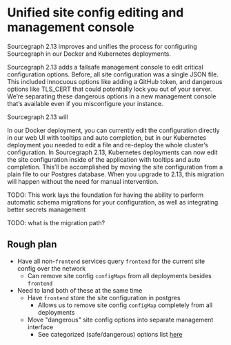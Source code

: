 # Unified site config editing and management console

Sourcegraph 2.13 improves and unifies the process for configuring Sourcegraph in our Docker and Kubernetes deployments. 

Sourcegraph 2.13 adds a failsafe management console to edit critical configuration options. Before, all site configuration was a single JSON file. This included innocuous options like adding a GitHub token, and dangerous options like TLS_CERT that could potentially lock you out of your server. We’re separating these dangerous options in a new management console that’s available even if you misconfigure your instance. 

Sourcegraph 2.13 will 

In our Docker deployment, you can currently edit the configuration directly in our web UI with tooltips and auto completion, but in our Kubernetes deployment you needed to edit a file and re-deploy the whole cluster’s configuration. In Sourcegraph 2.13, Kubernetes deployments can now edit the site configuration inside of the application with tooltips and auto completion. This’ll be accomplished by moving the site configuration from a plain file to our Postgres database. When you upgrade to 2.13, this migration will happen without the need for manual intervention. 


TODO: This work lays the foundation for having the ability to perform automatic schema migrations for your configuration, as well as integrating better secrets management 

TODO: what is the migration path?


## Rough plan

- Have all non-`frontend` services query `frontend` for the current site config over the network
  - Can remove site config `configMaps` from all deployments besides `frontend`
- Need to land both of these at the same time 
  - Have `frontend` store the site configuration in postgres
    - Allows us to remove site config `configMap` completely from all deployments
  - Move "dangerous" site config options into separate management interface
    - See categorized (safe/dangerous) options list [here](https://docs.google.com/document/d/1QxXHWLm4gcSSIzsO734TXeJ5A_QlISOZ1slCvXaRydU/edit#)
<!--

Site config keys that should be ONLY visible and editable in the mgmt console:
- log
- appURL
- tls.letsencrypt
- tlsCert
- tlsKey
- httpToHttpsRedirect
- httpStrictTransportSecurity
- useJaeger
- lightstepAccessToken
- lightstepProject
- htmlHeadTop
- htmlHeadBottom
- htmlBodyTop
- htmlBodyBottom
- licenseKey
- auth.providers [auth.provider will be removed]
- auth.allowSignup
- MAYBE: auth.accessTokens [auth.disableAccessTokens will be removed]
- auth.public
[auth.openIDConnect, auth.saml, auth.userIdentityHTTPHeader are deprecated and will be removed]
- update.channel


Other notes:

Site config updating is clunky (Nov 5 release)
K8s deployment can’t edit site config from UI
Critical site config that can break the app (e.g. app url, authentication, tls config, etc.) stored elsewhere. Non critical site config is editable in UI (both k8s deploy and Server).
Solves: secrets in site config are sketchy by storing info in db to give us ability to control access

-->

